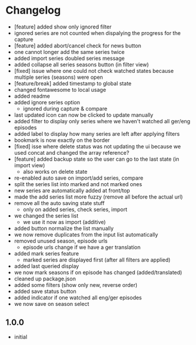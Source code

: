 # Changelog

- [feature] added show only ignored filter
- ignored series are not counted when dispalying the progress for the capture
- [feature] added abort/cancel check for news button
- one cannot longer add the same series twice
- added import series doubled series message
- added collapse all series seasons button (in filter view)
- [fixed] issue where one could not check watched states because multiple series (seasons) were open
- [feature/break] added timestamp to global state
- changed fontawesome to local usage
- added readme
- added ignore series option
  - ignored during capture & compare
- last updated icon can now be clicked to update manually
- added filter to display only series where we haven't watched all ger/eng episodes
- added label to display how many series are left after applying filters
- bookmark is now exactly on the border
- [fixed] isse where delete status was not updating the ui because we used concat and changed the array reference?
- [feature] added backup state so the user can go to the last state (in import view)
  - also works on delete state
- re-enabled auto save on import/add series, compare
- split the series list into marked and not marked ones
- new series are automatically added at front/top
- made the add series list more fuzzy (remove all before the actual url)
- remove all the auto saving state stuff
  - only on added series, check series, import
- we changed the series list
  - we use it now as import (additive)
- added button normalize the list manually
- we now remove duplicates from the input list automatically
- removed unused season, episode urls
  - episode urls change if we have a ger translation
- added mark series feature
  - marked series are displayed first (after all filters are applied)
- added last queried display
- we now mark seasons if on episode has changed (added/translated)
- cleaned up package.json
- added some filters (show only new, reverse order)
- added save status button
- added indicator if one watched all eng/ger episodes
- we now save on season select

## 1.0.0

- initial